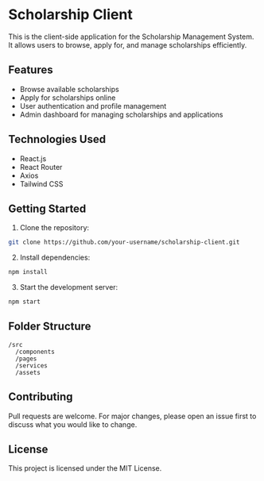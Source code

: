 # Scholarship Client

This is the client-side application for the Scholarship Management System. It allows users to browse, apply for, and manage scholarships efficiently.

## Features

- Browse available scholarships
- Apply for scholarships online
- User authentication and profile management
- Admin dashboard for managing scholarships and applications

## Technologies Used

- React.js
- React Router
- Axios
- Tailwind CSS

## Getting Started

1. Clone the repository:

```bash
git clone https://github.com/your-username/scholarship-client.git
```

2. Install dependencies:

```bash
npm install
```

3. Start the development server:

```bash
npm start
```

## Folder Structure

```
/src
  /components
  /pages
  /services
  /assets
```

## Contributing

Pull requests are welcome. For major changes, please open an issue first to discuss what you would like to change.

## License

This project is licensed under the MIT License.
